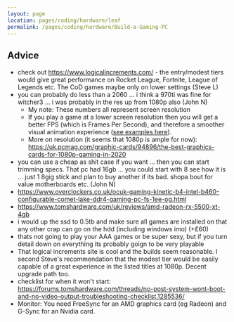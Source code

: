 ```yaml
---
layout: page
location: pages/coding/hardware/leaf
permalink: /pages/coding/hardware/Build-a-Gaming-PC
---
```


## Advice

- check out https://www.logicalincrements.com/ - the entry/modest tiers would give great performance on Rocket League, Fortnite, League of Legends etc. The CoD games maybe only on lower settings (Steve L)
- you can probably do less than a 2060 ... i think a 970ti was fine for witcher3 ... i was probably in the res up from 1080p also (John N)
    - My note: These numbers all represent screen resolution
    - If you play a game at a lower screen resolution then you will get a better FPS (which is Frames Per Second), and therefore a smoother visual animation experience ([see examples here](https://www.nvidia.com/en-gb/geforce/news/what-is-fps-and-how-it-helps-you-win-games/#:~:text=Simply%20put%2C%20FPS%20is%20the,display%20shows%20those%20completed%20frames.)).
    - More on resolution (it seems that 1080p is ample for now): https://uk.pcmag.com/graphic-cards/94896/the-best-graphics-cards-for-1080p-gaming-in-2020
- you can use a cheap as shit case if you want ... then you can start trimming specs. That pc had 16gb ... you could start with 8 see how it is ... just 1 8gig stick and plan to buy another if its bad. shopa bout for value motherboards etc. (John N)
- https://www.overclockers.co.uk/ocuk-gaming-kinetic-b4-intel-b460-configurable-comet-lake-ddr4-gaming-pc-fs-1ee-og.html
- https://www.tomshardware.com/uk/reviews/amd-radeon-rx-5500-xt-4gb
- i would up the ssd to 0.5tb and make sure all games are installed on that any other crap can go on the hdd (including windows imo) (+£60)
- thats not going to play your AAA games or be super sexy,  but if you turn detail down on everything its probably goign to be very playable
- That logical increments site is cool and the builds seem reasonable. I second Steve's recommendation that the modest tier would be easily capable of a great experience in the listed titles at 1080p. Decent upgrade path too.
- checklist for when it won't start: https://forums.tomshardware.com/threads/no-post-system-wont-boot-and-no-video-output-troubleshooting-checklist.1285536/
- Monitor: You need FreeSync for an AMD graphics card (eg Radeon) and G-Sync for an Nvidia card.